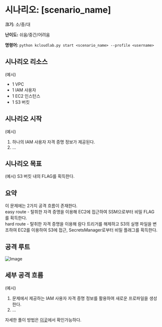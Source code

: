 # 시나리오: [scenario_name]
**크기:** 소/중/대

**난이도:** 쉬움/중간/어려움

**명령어:** `python kcloudlab.py start <scenario_name> --profile <username>`

## 시나리오 리소스
(예시)
- 1 VPC
- 1 IAM 사용자
- 1 EC2 인스턴스
- 1 S3 버킷

## 시나리오 시작
(예시)
1. 하나의 IAM 사용자 자격 증명 정보가 제공된다.
2. ...

## 시나리오 목표
(예시) S3 버킷 내의 FLAG를 획득한다.

## 요약
이 문제에는 2가지 공격 흐름이 존재한다.  
easy route - 탈취한 자격 증명을 이용해 EC2에 접근하여 SSM으로부터 비밀 FLAG를 획득한다.  
hard route - 탈취한 자격 증명을 이용해 람다 트리거를 해제하고 S3의 실행 파일을 변조하여 EC2를 이용하여 S3에 접근, SecretsManager로부터 비밀 플래그를 획득한다.  


## 공격 루트
![Image](https://github.com/user-attachments/assets/b2868f6b-c1e4-46c5-9184-f11a207b024b)


## 세부 공격 흐름
(예시)
1. 문제에서 제공하는 IAM 사용자 자격 증명 정보를 활용하여 새로운 프로파일을 생성한다.
2. ...<br/>

자세한 풀이 방법은 [이곳](./cheat_sheet.md)에서 확인가능하다.  
